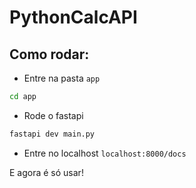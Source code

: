 # PythonCalcAPI

## Como rodar:
- Entre na pasta `app`
```bash
cd app
```

- Rode o fastapi
```bash
fastapi dev main.py
```

- Entre no localhost
`localhost:8000/docs`

E agora é só usar!

